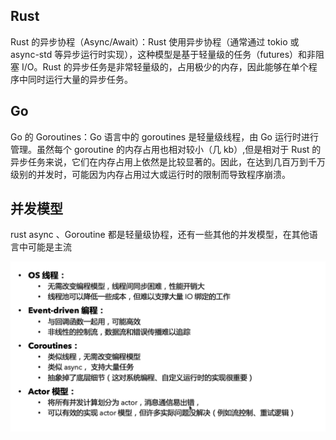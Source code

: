 ## Rust

Rust 的异步协程（Async/Await）：Rust 使用异步协程（通常通过 tokio 或 async-std 等异步运行时实现），这种模型是基于轻量级的任务（futures）和非阻塞 I/O。Rust 的异步任务是非常轻量级的，占用极少的内存，因此能够在单个程序中同时运行大量的异步任务。

## Go

Go 的 Goroutines：Go 语言中的 goroutines 是轻量级线程，由 Go 运行时进行管理。虽然每个 goroutine 的内存占用也相对较小（几 kb）,但是相对于 Rust 的异步任务来说，它们在内存占用上依然是比较显著的。因此，在达到几百万到千万级别的并发时，可能因为内存占用过大或运行时的限制而导致程序崩溃。

## 并发模型

rust async 、Goroutine 都是轻量级协程，还有一些其他的并发模型，在其他语言中可能是主流

![并发模型](一些常见的并发模型.png)
